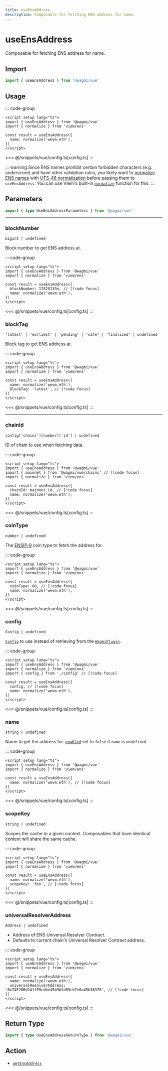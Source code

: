```yaml
---
title: useEnsAddress
description: Composable for fetching ENS address for name.
---
```


<script setup>
const packageName = '@wagmi/vue'
const actionName = 'getEnsAddress'
const typeName = 'GetEnsAddress'
const TData = 'string'
const TError = 'GetEnsAddressErrorType'
</script>

# useEnsAddress

Composable for fetching ENS address for name.

## Import

```ts
import { useEnsAddress } from '@wagmi/vue'
```

## Usage

::: code-group
```vue [index.vue]
<script setup lang="ts">
import { useEnsAddress } from '@wagmi/vue'
import { normalize } from 'viem/ens'

const result = useEnsAddress({
  name: normalize('wevm.eth'),
})
</script>
```
<<< @/snippets/vue/config.ts[config.ts]
:::

::: warning
Since ENS names prohibit certain forbidden characters (e.g. underscore) and have other validation rules, you likely want to [normalize ENS names](https://docs.ens.domains/contract-api-reference/name-processing#normalising-names) with [UTS-46 normalization](https://unicode.org/reports/tr46) before passing them to `useEnsAddress`. You can use Viem's built-in [`normalize`](https://viem.sh/docs/ens/utilities/normalize) function for this.
:::

## Parameters

```ts
import { type UseEnsAddressParameters } from '@wagmi/vue'
```

---

### blockNumber

`bigint | undefined`

Block number to get ENS address at.

::: code-group
```vue [index.vue]
<script setup lang="ts">
import { useEnsAddress } from '@wagmi/vue'
import { normalize } from 'viem/ens'

const result = useEnsAddress({
  blockNumber: 17829139n, // [!code focus]
  name: normalize('wevm.eth'),
})
</script>
```
<<< @/snippets/vue/config.ts[config.ts]
:::

### blockTag

`'latest' | 'earliest' | 'pending' | 'safe' | 'finalized' | undefined`

Block tag to get ENS address at.

::: code-group
```vue [index.vue]
<script setup lang="ts">
import { useEnsAddress } from '@wagmi/vue'
import { normalize } from 'viem/ens'

const result = useEnsAddress({
  name: normalize('wevm.eth'),
  blockTag: 'latest', // [!code focus]
})
</script>
```
<<< @/snippets/vue/config.ts[config.ts]
:::

---

### chainId

`config['chains'][number]['id'] | undefined`

ID of chain to use when fetching data.

::: code-group
```vue [index.vue]
<script setup lang="ts">
import { useEnsAddress } from '@wagmi/vue'
import { mainnet } from '@wagmi/vue/chains' // [!code focus]
import { normalize } from 'viem/ens'

const result = useEnsAddress({
  chainId: mainnet.id, // [!code focus]
  name: normalize('wevm.eth'),
})
</script>
```
<<< @/snippets/vue/config.ts[config.ts]
:::

### coinType

`number | undefined`

The [ENSIP-9](https://docs.ens.domains/ens-improvement-proposals/ensip-9-multichain-address-resolution) coin type to fetch the address for.

::: code-group
```vue [index.vue]
<script setup lang="ts">
import { useEnsAddress } from '@wagmi/vue'
import { normalize } from 'viem/ens'

const result = useEnsAddress({
  coinType: 60, // [!code focus]
  name: normalize('wevm.eth'),
})
</script>
```
<<< @/snippets/vue/config.ts[config.ts]
:::

### config

`Config | undefined`

[`Config`](/vue/api/createConfig#config) to use instead of retrieving from the [`WagmiPlugin`](/vue/api/WagmiPlugin).

::: code-group
```vue [index.vue]
<script setup lang="ts">
import { useEnsAddress } from '@wagmi/vue'
import { normalize } from 'viem/ens'
import { config } from './config' // [!code focus]

const result = useEnsAddress({
  config, // [!code focus]
  name: normalize('wevm.eth'),
})
</script>
```
<<< @/snippets/vue/config.ts[config.ts]
:::

### name

`string | undefined`

Name to get the address for. [`enabled`](#enabled) set to `false` if `name` is `undefined`.

::: code-group
```vue [index.vue]
<script setup lang="ts">
import { useEnsAddress } from '@wagmi/vue'
import { normalize } from 'viem/ens'

const result = useEnsAddress({
  name: normalize('wevm.eth'), // [!code focus]
})
</script>
```
<<< @/snippets/vue/config.ts[config.ts]
:::

### scopeKey

`string | undefined`

Scopes the cache to a given context. Composables that have identical context will share the same cache.

::: code-group
```vue [index.vue]
<script setup lang="ts">
import { useEnsAddress } from '@wagmi/vue'
import { normalize } from 'viem/ens'

const result = useEnsAddress({
  name: normalize('wevm.eth'),
  scopeKey: 'foo', // [!code focus]
})
</script>
```
<<< @/snippets/vue/config.ts[config.ts]
:::

### universalResolverAddress

`Address | undefined`

- Address of ENS Universal Resolver Contract.
- Defaults to current chain's Universal Resolver Contract address.

::: code-group
```vue [index.vue]
<script setup lang="ts">
import { useEnsAddress } from '@wagmi/vue'
import { normalize } from 'viem/ens'

const result = useEnsAddress({
  name: normalize('wevm.eth'),
  universalResolverAddress: '0x74E20Bd2A1fE0cdbe45b9A1d89cb7e0a45b36376', // [!code focus]
})
</script>
```
<<< @/snippets/vue/config.ts[config.ts]
:::

<!--@include: @shared/query-options.md-->

## Return Type

```ts
import { type UseEnsAddressReturnType } from '@wagmi/vue'
```

<!--@include: @shared/query-result.md-->

<!--@include: @shared/query-imports.md-->

## Action

- [`getEnsAddress`](/core/api/actions/getEnsAddress)
